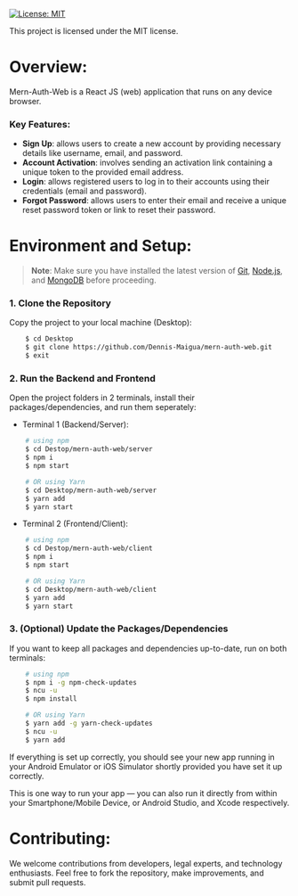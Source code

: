 [![License: MIT](https://img.shields.io/badge/License-MIT-yellow.svg)](https://opensource.org/licenses/MIT)

This project is licensed under the MIT license.

# Overview:

Mern-Auth-Web is a React JS (web) application that runs on any device browser.

### Key Features:

- **Sign Up**: allows users to create a new account by providing necessary details like username, email, and password.
- **Account Activation**: involves sending an activation link containing a unique token to the provided email address.
- **Login**: allows registered users to log in to their accounts using their credentials (email and password).
- **Forgot Password**: allows users to enter their email and receive a unique reset password token or link to reset their password.

# Environment and Setup:

>**Note**: Make sure you have installed the latest version of [Git](https://git-scm.com/downloads), [Node.js](https://nodejs.org/en/download/package-manager), and [MongoDB](https://www.mongodb.com/try/download/community) before proceeding.

### 1. Clone the Repository

Copy the project to your local machine (Desktop):

```bash
    $ cd Desktop
    $ git clone https://github.com/Dennis-Maigua/mern-auth-web.git
    $ exit
```

### 2. Run the Backend and Frontend

Open the project folders in 2 terminals, install their packages/dependencies, and run them seperately:

- Terminal 1 (Backend/Server):

```bash
    # using npm
    $ cd Destop/mern-auth-web/server
    $ npm i
    $ npm start

    # OR using Yarn
    $ cd Desktop/mern-auth-web/server
    $ yarn add
    $ yarn start
```

- Terminal 2 (Frontend/Client):

```bash
    # using npm
    $ cd Destop/mern-auth-web/client
    $ npm i
    $ npm start

    # OR using Yarn
    $ cd Desktop/mern-auth-web/client
    $ yarn add
    $ yarn start
```

### 3. (Optional) Update the Packages/Dependencies

If you want to keep all packages and dependencies up-to-date, run on both terminals:

```bash
    # using npm
    $ npm i -g npm-check-updates
    $ ncu -u
    $ npm install

    # OR using Yarn
    $ yarn add -g yarn-check-updates
    $ ncu -u
    $ yarn add
```

If everything is set up correctly, you should see your new app running in your Android Emulator or iOS Simulator shortly provided you have set it up correctly.

This is one way to run your app — you can also run it directly from within your Smartphone/Mobile Device, or Android Studio, and Xcode respectively.
   
# Contributing:

We welcome contributions from developers, legal experts, and technology enthusiasts. Feel free to fork the repository, make improvements, and submit pull requests.

